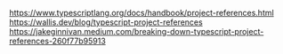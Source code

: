 https://www.typescriptlang.org/docs/handbook/project-references.html
https://wallis.dev/blog/typescript-project-references
https://jakeginnivan.medium.com/breaking-down-typescript-project-references-260f77b95913